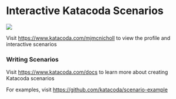 # Interactive Katacoda Scenarios

[![](http://shields.katacoda.com/katacoda/mjmcnicholl/count.svg)](https://www.katacoda.com/mjmcnicholl "Get your profile on Katacoda.com")

Visit https://www.katacoda.com/mjmcnicholl to view the profile and interactive scenarios

### Writing Scenarios
Visit https://www.katacoda.com/docs to learn more about creating Katacoda scenarios

For examples, visit https://github.com/katacoda/scenario-example

